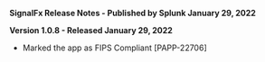 **SignalFx Release Notes - Published by Splunk January 29, 2022**


**Version 1.0.8 - Released January 29, 2022**

* Marked the app as FIPS Compliant [PAPP-22706]